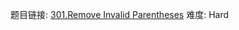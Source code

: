 题目链接: [301.Remove Invalid Parentheses][1]
难度: Hard

[1]: https://leetcode.com/problems/remove-invalid-parentheses/